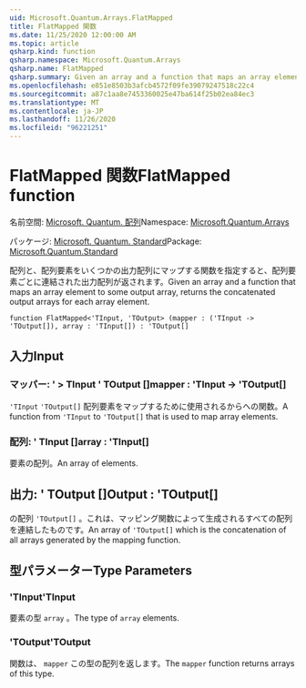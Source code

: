 ```yaml
---
uid: Microsoft.Quantum.Arrays.FlatMapped
title: FlatMapped 関数
ms.date: 11/25/2020 12:00:00 AM
ms.topic: article
qsharp.kind: function
qsharp.namespace: Microsoft.Quantum.Arrays
qsharp.name: FlatMapped
qsharp.summary: Given an array and a function that maps an array element to some output array, returns the concatenated output arrays for each array element.
ms.openlocfilehash: e851e8503b3afcb4572f09fe39079247518c22c4
ms.sourcegitcommit: a87c1aa8e7453360025e47ba614f25b02ea84ec3
ms.translationtype: MT
ms.contentlocale: ja-JP
ms.lasthandoff: 11/26/2020
ms.locfileid: "96221251"
---
```

# <a name="flatmapped-function"></a><span data-ttu-id="4ee84-102">FlatMapped 関数</span><span class="sxs-lookup"><span data-stu-id="4ee84-102">FlatMapped function</span></span>

<span data-ttu-id="4ee84-103">名前空間: [Microsoft. Quantum. 配列](xref:Microsoft.Quantum.Arrays)</span><span class="sxs-lookup"><span data-stu-id="4ee84-103">Namespace: [Microsoft.Quantum.Arrays](xref:Microsoft.Quantum.Arrays)</span></span>

<span data-ttu-id="4ee84-104">パッケージ: [Microsoft. Quantum. Standard](https://nuget.org/packages/Microsoft.Quantum.Standard)</span><span class="sxs-lookup"><span data-stu-id="4ee84-104">Package: [Microsoft.Quantum.Standard](https://nuget.org/packages/Microsoft.Quantum.Standard)</span></span>


<span data-ttu-id="4ee84-105">配列と、配列要素をいくつかの出力配列にマップする関数を指定すると、配列要素ごとに連結された出力配列が返されます。</span><span class="sxs-lookup"><span data-stu-id="4ee84-105">Given an array and a function that maps an array element to some output array, returns the concatenated output arrays for each array element.</span></span>

```qsharp
function FlatMapped<'TInput, 'TOutput> (mapper : ('TInput -> 'TOutput[]), array : 'TInput[]) : 'TOutput[]
```


## <a name="input"></a><span data-ttu-id="4ee84-106">入力</span><span class="sxs-lookup"><span data-stu-id="4ee84-106">Input</span></span>

### <a name="mapper--tinput---toutput"></a><span data-ttu-id="4ee84-107">マッパー: ' > TInput ' TOutput []</span><span class="sxs-lookup"><span data-stu-id="4ee84-107">mapper : 'TInput -> 'TOutput[]</span></span>

<span data-ttu-id="4ee84-108">`'TInput` `'TOutput[]` 配列要素をマップするために使用されるからへの関数。</span><span class="sxs-lookup"><span data-stu-id="4ee84-108">A function from `'TInput` to `'TOutput[]` that is used to map array elements.</span></span>


### <a name="array--tinput"></a><span data-ttu-id="4ee84-109">配列: ' TInput []</span><span class="sxs-lookup"><span data-stu-id="4ee84-109">array : 'TInput[]</span></span>

<span data-ttu-id="4ee84-110">要素の配列。</span><span class="sxs-lookup"><span data-stu-id="4ee84-110">An array of elements.</span></span>



## <a name="output--toutput"></a><span data-ttu-id="4ee84-111">出力: ' TOutput []</span><span class="sxs-lookup"><span data-stu-id="4ee84-111">Output : 'TOutput[]</span></span>

<span data-ttu-id="4ee84-112">の配列 `'TOutput[]` 。これは、マッピング関数によって生成されるすべての配列を連結したものです。</span><span class="sxs-lookup"><span data-stu-id="4ee84-112">An array of `'TOutput[]` which is the concatenation of all arrays generated by the mapping function.</span></span>

## <a name="type-parameters"></a><span data-ttu-id="4ee84-113">型パラメーター</span><span class="sxs-lookup"><span data-stu-id="4ee84-113">Type Parameters</span></span>

### <a name="tinput"></a><span data-ttu-id="4ee84-114">'TInput</span><span class="sxs-lookup"><span data-stu-id="4ee84-114">'TInput</span></span>

<span data-ttu-id="4ee84-115">要素の型 `array` 。</span><span class="sxs-lookup"><span data-stu-id="4ee84-115">The type of `array` elements.</span></span>
### <a name="toutput"></a><span data-ttu-id="4ee84-116">'TOutput</span><span class="sxs-lookup"><span data-stu-id="4ee84-116">'TOutput</span></span>

<span data-ttu-id="4ee84-117">関数は、 `mapper` この型の配列を返します。</span><span class="sxs-lookup"><span data-stu-id="4ee84-117">The `mapper` function returns arrays of this type.</span></span>